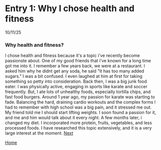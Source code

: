# Entry 1: Why I chose health and fitness
10/11/25

### Why health and fitness?

I chose health and fitness because it's a topic i've recently become passionste about. One of my good friends that i've known for a long time got me into it. I remember a few years back, we were at a restaurant. I asked him why he didnt get any soda, he said "It has too many added sugars." I was a bit confused. I even laughed at him at first for taking something so petty into consideration. Back then, I was a big junk food eater. I was physically active, engaging in sports like karate and soccer frequently. But, I ate lots of unhealthy foods, especially tortilla chips, and fast food burgers. Around 1 year ago, my passion for karate was starting to fade. Balancing the hard, draining cardio workouts and the complex forms I had to remember with high school was a big pain, and it stressed me out. My friend told me I should start lifting weights. I soon found a passion for it, and me and him would talk about it every night. A few months later, i changed my diet. I incorporated more protein, fruits, vegetables, and less processed foods. I have researched this topic extensively, and it is a very large interest at the moment. 
[Next](entry02.md)

[Home](../README.md)
